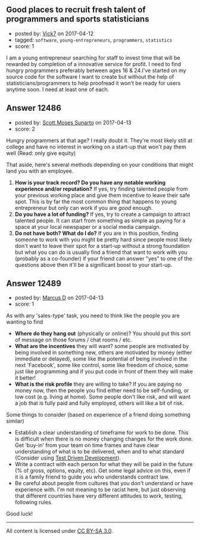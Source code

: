 ## Good places to recruit fresh talent of programmers and sports statisticians

- posted by: [Vick7](https://stackexchange.com/users/10179626/vick7) on 2017-04-12
- tagged: `software`, `young-entrepreneurs`, `programmers`, `statistics`
- score: 1

I am a young entrepreneur searching for staff to invest time that will be rewarded by completion of a innovative service for profit. I need to find hungry programmers preferably between ages 16 & 24.I've started on my source code for the software I want to create but without the help of statisticians/programmers to help proofread it won't be ready for users anytime soon. I need at least one of each. 


## Answer 12486

- posted by: [Scott Moses Sunarto](https://stackexchange.com/users/5589688/scott-moses-sunarto) on 2017-04-13
- score: 2

Hungry programmers at that age? I really doubt it. They're most likely still at college and have no interest in working on a start-up that won't pay them well (Read: only give equity) 

That aside, here's several methods depending on your conditions that might land you with an employee.

 1. **How is your track record? Do you have any notable working experience and/or reputation?** If yes, try finding talented people from your previous working place and give them incentive to leave their safe spot. This is by far the most common thing that happens to young entrepreneur but only can work if you are *good* enough.
 2.  **Do you have a lot of funding?** If yes, try to create a campaign to attract talented people. It can start from something as simple as paying for a space at your local newspaper or a social media campaign.
 3.  **Do not have both? What do I do?** If you are in this position, finding someone to work with you might be pretty hard since people most likely don't want to leave their spot for a start-up without a strong foundation but what you can do is usually find a friend that want to work with you (probably as a co-founder) if your friend can answer "yes" to one of the questions above then it'll be a significant boost to your start-up.


## Answer 12489

- posted by: [Marcus D](https://stackexchange.com/users/258531/marcus-d) on 2017-04-13
- score: 1

<p>As with any 'sales-type' task, you need to think like the people you are wanting to find</p>

<ul>
<li><strong>Where do they hang out</strong> (physically or online)? You should put this sort of message on those forums / chat rooms / etc.</li>
<li><strong>What are the incentives</strong> they will want? some people are motivated by being involved in something new, others are motivated by money (either immediate or delayed), some like the potential of being involved in the next 'Facebook', some like control, some like freedom of choice, some just like programming and if you put code in front of them they will make it better!</li>
<li><strong>What is the risk profile</strong> they are willing to take? If you are paying no money now, then the people you find either need to be self-funding, or low cost (e.g. living at home). Some people don't like risk, and will want a job that is fully paid and fully employed, others will like a bit of risk.</li>
</ul>

<p>Some things to consider (based on experience of a friend doing something similar)</p>

<ul>
<li>Establish a clear understanding of timeframe for work to be done. This is difficult when there is no money changing changes for the work done. Get 'buy-in' from your team on time frames and have clear understanding of what is to be delivered, when and to what standard (Consider using <a href="https://en.wikipedia.org/wiki/Test-driven_development" rel="nofollow noreferrer">Test Driven Development</a>).</li>
<li>Write a contract with each person for what they will be paid in the future (% of gross, options, equity, etc). Get some legal advice on this, even if it is a family friend to guide you who understands contract law.</li>
<li>Be careful about people from cultures that you don't understand or have experience with. I'm not meaning to be racist here, but just observing that different countries have very different attitudes to work, testing, following rules. </li>
</ul>

<p>Good luck!</p>




---

All content is licensed under [CC BY-SA 3.0](https://creativecommons.org/licenses/by-sa/3.0/).
